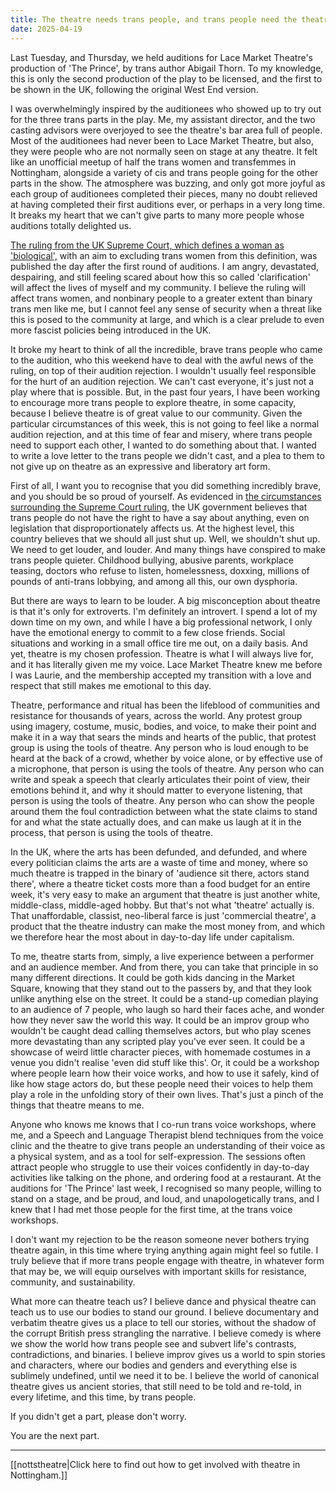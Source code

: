 ```yaml
---
title: The theatre needs trans people, and trans people need the theatre
date: 2025-04-19
---
```

Last Tuesday, and Thursday, we held auditions for Lace Market Theatre's production of 'The Prince', by trans author Abigail Thorn. To my knowledge, this is only the second production of the play to be licensed, and the first to be shown in the UK, following the original West End version. 

I was overwhelmingly inspired by the auditionees who showed up to try out for the three trans parts in the play. Me, my assistant director, and the two casting advisors were overjoyed to see the theatre's bar area full of people. Most of the auditionees had never been to Lace Market Theatre, but also, they were people who are not normally seen on stage at any theatre. It felt like an unofficial meetup of half the trans women and transfemmes in Nottingham, alongside a variety of cis and trans people going for the other parts in the show. The atmosphere was buzzing, and only got more joyful as each group of auditionees completed their pieces, many no doubt relieved at having completed their first auditions ever, or perhaps in a very long time. It breaks my heart that we can't give parts to many more people whose auditions totally delighted us.

[The ruling from the UK Supreme Court, which defines a woman as 'biological',](https://www.wearequeeraf.com/uk-supreme-court-rules-that-trans-women-arent-women-under-the-equality-act-2010/) with an aim to excluding trans women from this definition, was published the day after the first round of auditions. I am angry, devastated, despairing, and still feeling scared about how this so called 'clarification' will affect the lives of myself and my community. I believe the ruling will affect trans women, and nonbinary people to a greater extent than binary trans men like me, but I cannot feel any sense of security when a threat like this is posed to the community at large, and which is a clear prelude to even more fascist policies being introduced in the UK.

It broke my heart to think of all the incredible, brave trans people who came to the audition, who this weekend have to deal with the awful news of the ruling, on top of their audition rejection. I wouldn't usually feel responsible for the hurt of an audition rejection. We can't cast everyone, it's just not a play where that is possible. But, in the past four years, I have been working to encourage more trans people to explore theatre, in some capacity, because I believe theatre is of great value to our community. Given the particular circumstances of this week, this is not going to feel like a normal audition rejection, and at this time of fear and misery, where trans people need to support each other, I wanted to do something about that. I wanted to write a love letter to the trans people we didn't cast, and a plea to them to not give up on theatre as an expressive and liberatory art form.

First of all, I want you to recognise that you did something incredibly brave, and you should be so proud of yourself. As evidenced in [the circumstances surrounding the Supreme Court ruling,](https://goodlawproject.org/the-supreme-court-ignored-trans-voices-im-ashamed-of-what-our-law-has-become/) the UK government believes that trans people do not have the right to have a say about anything, even on legislation that disproportionately affects us. At the highest level, this country believes that we should all just shut up. Well, we shouldn't shut up. We need to get louder, and louder. And many things have conspired to make trans people quieter. Childhood bullying, abusive parents, workplace teasing, doctors who refuse to listen, homelessness, doxxing, millions of pounds of anti-trans lobbying, and among all this, our own dysphoria.

But there are ways to learn to be louder. A big misconception about theatre is that it's only for extroverts. I'm definitely an introvert. I spend a lot of my down time on my own, and while I have a big professional network, I only have the emotional energy to commit to a few close friends. Social situations and working in a small office tire me out, on a daily basis. And yet, theatre is my chosen profession. Theatre is what I will always live for, and it has literally given me my voice. Lace Market Theatre knew me before I was Laurie, and the membership accepted my transition with a love and respect that still makes me emotional to this day.

Theatre, performance and ritual has been the lifeblood of communities and resistance for thousands of years, across the world. Any protest group using imagery, costume, music, bodies, and voice, to make their point and make it in a way that sears the minds and hearts of the public, that protest group is using the tools of theatre. Any person who is loud enough to be heard at the back of a crowd, whether by voice alone, or by effective use of a microphone, that person is using the tools of theatre. Any person who can write and speak a speech that clearly articulates their point of view, their emotions behind it, and why it should matter to everyone listening, that person is using the tools of theatre. Any person who can show the people around them the foul contradiction between what the state claims to stand for and what the state actually does, and can make us laugh at it in the process, that person is using the tools of theatre.

In the UK, where the arts has been defunded, and defunded, and where every politician claims the arts are a waste of time and money, where so much theatre is trapped in the binary of 'audience sit there, actors stand there', where a theatre ticket costs more than a food budget for an entire week, it's very easy to make an argument that theatre is just another white, middle-class, middle-aged hobby. But that's not what 'theatre' actually is. That unaffordable, classist, neo-liberal farce is just 'commercial theatre', a product that the theatre industry can make the most money from, and which we therefore hear the most about in day-to-day life under capitalism.

To me, theatre starts from, simply, a live experience between a performer and an audience member. And from there, you can take that principle in so many different directions. It could be goth kids dancing in the Market Square, knowing that they stand out to the passers by, and that they look unlike anything else on the street. It could be a stand-up comedian playing to an audience of 7 people, who laugh so hard their faces ache, and wonder how they never saw the world this way. It could be an improv group who wouldn't be caught dead calling themselves actors, but who play scenes more devastating than any scripted play you've ever seen. It could be a showcase of weird little character pieces, with homemade costumes in a venue you didn't realise 'even did stuff like this'. Or, it could be a workshop where people learn how their voice works, and how to use it safely, kind of like how stage actors do, but these people need their voices to help them play a role in the unfolding story of their own lives. That's just a pinch of the things that theatre means to me.

Anyone who knows me knows that I co-run trans voice workshops, where me, and a Speech and Language Therapist blend techniques from the voice clinic and the theatre to give trans people an understanding of their voice as a physical system, and as a tool for self-expression. The sessions often attract people who struggle to use their voices confidently in day-to-day activities like talking on the phone, and ordering food at a restaurant. At the auditions for 'The Prince' last week, I recognised so many people, willing to stand on a stage, and be proud, and loud, and unapologetically trans, and I knew that I had met those people for the first time, at the trans voice workshops. 

I don't want my rejection to be the reason someone never bothers trying theatre again, in this time where trying anything again might feel so futile. I truly believe that if more trans people engage with theatre, in whatever form that may be, we will equip ourselves with important skills for resistance, community, and sustainability.

What more can theatre teach us? I believe dance and physical theatre can teach us to use our bodies to stand our ground. I believe documentary and verbatim theatre gives us a place to tell our stories, without the shadow of the corrupt British press strangling the narrative. I believe comedy is where we show the world how trans people see and subvert life's contrasts, contradictions, and binaries. I believe improv gives us a world to spin stories and characters, where our bodies and genders and everything else is sublimely undefined, until we need it to be. I believe the world of canonical theatre gives us ancient stories, that still need to be told and re-told, in every lifetime, and this time, by trans people.

If you didn't get a part, please don't worry. 

You are the next part.

---

[[nottstheatre|Click here to find out how to get involved with theatre in Nottingham.]]
